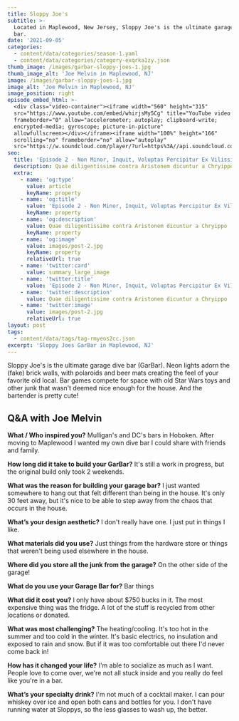 ```yaml
---
title: Sloppy Joe's
subtitle: >-
  Located in Maplewood, New Jersey, Sloppy Joe's is the ultimate garage dive
  bar.
date: '2021-09-05'
categories:
  - content/data/categories/season-1.yaml
  - content/data/categories/category-exqrka1zy.json
thumb_image: /images/garbar-sloppy-joes-1.jpg
thumb_image_alt: 'Joe Melvin in Maplewood, NJ'
image: /images/garbar-sloppy-joes-1.jpg
image_alt: 'Joe Melvin in Maplewood, NJ'
image_position: right
episode_embed_html: >-
  <div class="video-container"><iframe width="560" height="315"
  src="https://www.youtube.com/embed/whirjsMy5Cg" title="YouTube video player"
  frameborder="0" allow="accelerometer; autoplay; clipboard-write;
  encrypted-media; gyroscope; picture-in-picture"
  allowfullscreen></div></iframe><iframe width="100%" height="166"
  scrolling="no" frameborder="no" allow="autoplay"
  src="https://w.soundcloud.com/player/?url=https%3A//api.soundcloud.com/tracks/387283889&color=%23ff5500&auto_play=false&hide_related=false&show_comments=true&show_user=true&show_reposts=false&show_teaser=true"></iframe>
seo:
  title: 'Episode 2 - Non Minor, Inquit, Voluptas Percipitur Ex Vilissimis'
  description: Quae diligentissime contra Aristonem dicuntur a Chryippo
  extra:
    - name: 'og:type'
      value: article
      keyName: property
    - name: 'og:title'
      value: 'Episode 2 - Non Minor, Inquit, Voluptas Percipitur Ex Vilissimis'
      keyName: property
    - name: 'og:description'
      value: Quae diligentissime contra Aristonem dicuntur a Chryippo
      keyName: property
    - name: 'og:image'
      value: images/post-2.jpg
      keyName: property
      relativeUrl: true
    - name: 'twitter:card'
      value: summary_large_image
    - name: 'twitter:title'
      value: 'Episode 2 - Non Minor, Inquit, Voluptas Percipitur Ex Vilissimis'
    - name: 'twitter:description'
      value: Quae diligentissime contra Aristonem dicuntur a Chryippo
    - name: 'twitter:image'
      value: images/post-2.jpg
      relativeUrl: true
layout: post
tags:
  - content/data/tags/tag-rmyeos2cc.json
excerpt: 'Sloppy Joes GarBar in Maplewood, NJ'
---
```

Sloppy Joe's is the ultimate garage dive bar (GarBar). Neon lights adorn the (fake) brick walls, with polaroids and beer mats creating the feel of your favorite old local. Bar games compete for space with old Star Wars toys and other junk that wasn't deemed nice enough for the house. And the bartender is pretty cute!

## Q\&A with Joe Melvin

**What / Who inspired you?**
Mulligan's and DC's bars in Hoboken. After moving to Maplewood I wanted my own dive bar I could share with friends and family. 

**How long did it take to build your GarBar?**
It's still a work in progress, but the original build only took 2 weekends. 

**What was the reason for building your garage bar?**
I just wanted somewhere to hang out that felt different than being in the house. It's only 30 feet away, but it's nice to be able to step away from the chaos that occurs in the house. 

**What’s your design aesthetic?**
I don't really have one. I just put in things I like. 

**What materials did you use?**
Just things from the hardware store or things that weren't being used elsewhere in the house. 

**Where did you store all the junk from the garage?**
On the other side of the garage!

**What do you use your Garage Bar for?**
Bar things

**What did it cost you?**
I only have about $750 bucks in it. The most expensive thing was the fridge. A lot of the stuff is recycled from other locations or donated. 

**What was most challenging?**
The heating/cooling. It's too hot in the summer and too cold in the winter. It's basic electrics, no insulation and exposed to rain and snow. But if it was too comfortable out there I'd never come back in!

**How has it changed your life?**
I'm able to socialize as much as I want. People love to come over, we're not all stuck inside and you really do feel like you're in a bar. 

**What’s your specialty drink?**
I'm not much of a cocktail maker. I can pour whiskey over ice and open both cans and bottles for you. I don't have running water at Sloppys, so the less glasses to wash up, the better.
